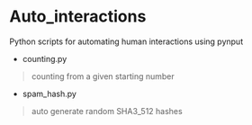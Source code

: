 # Auto_interactions
Python scripts for automating human interactions using pynput


- counting.py <br>
> counting from a given starting number
- spam_hash.py <br>
> auto generate random SHA3_512 hashes 
